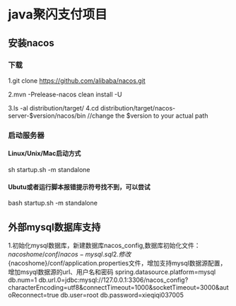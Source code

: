 # java聚闪支付项目
## 安装nacos
### 下载
1.git clone https://github.com/alibaba/nacos.git 

2.mvn -Prelease-nacos clean install -U 

3.ls -al distribution/target/ 
4.cd distribution/target/nacos-server-$version/nacos/bin //change the $version to your actual path 
### 启动服务器 
#### Linux/Unix/Mac启动方式 
sh startup.sh -m standalone 
#### Ubutu或者运行脚本报错提示符号找不到，可以尝试 
bash startup.sh -m standalone 
## 外部mysql数据库支持
1.初始化mysql数据库，新建数据库nacos_config,数据库初始化文件：${nacoshome}/conf/nacos-mysql.sql 
2.修改${nacoshome}/conf/application.properties文件，增加支持mysql数据源配置，增加msyql数据源的url、用户名和密码 
spring.datasource.platform=mysql 
db.num=1 
db.url.0=jdbc:mysql://127.0.0.1:3306/nacos_config?characterEncoding=utf8&connectTimeout=1000&socketTimeout=3000&autoReconnect=true 
db.user=root 
db.password=xieqiqi037005 

